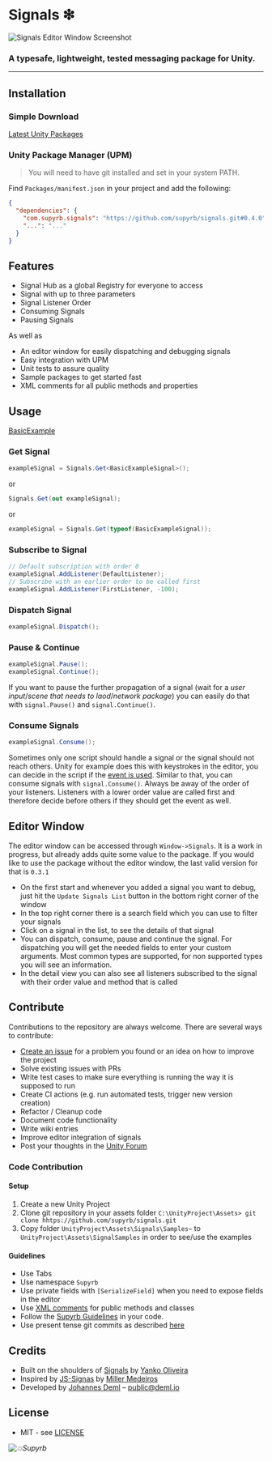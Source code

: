 # Signals ❇

![Signals Editor Window Screenshot](https://repository-images.githubusercontent.com/196998874/22ae4200-5ef7-11ea-960e-89527dd2f0b8)

### A typesafe, lightweight, tested messaging package for Unity.
---

## Installation

### Simple Download

[Latest Unity Packages](../../releases/latest)

### Unity Package Manager (UPM)

> You will need to have git installed and set in your system PATH.

Find `Packages/manifest.json` in your project and add the following:
```json
{
  "dependencies": {
    "com.supyrb.signals": "https://github.com/supyrb/signals.git#0.4.0",
    "...": "..."
  }
}
```

## Features

* Signal Hub as a global Registry for everyone to access
* Signal with up to three parameters
* Signal Listener Order
* Consuming Signals
* Pausing Signals

As well as
* An editor window for easily dispatching and debugging signals
* Easy integration with UPM
* Unit tests to assure quality
* Sample packages to get started fast
* XML comments for all public methods and properties

## Usage

[BasicExample](./Samples~/Basic/Scripts/BasicExampleSignalTest.cs)

### Get Signal

```c#
exampleSignal = Signals.Get<BasicExampleSignal>();
```
or
```c#
Signals.Get(out exampleSignal);
```
or
```c#
exampleSignal = Signals.Get(typeof(BasicExampleSignal));
```

### Subscribe to Signal

```c#
// Default subscription with order 0
exampleSignal.AddListener(DefaultListener);
// Subscribe with an earlier order to be called first
exampleSignal.AddListener(FirstListener, -100);
```

### Dispatch Signal

```c#
exampleSignal.Dispatch();
```
### Pause & Continue

```c#
exampleSignal.Pause();
exampleSignal.Continue();
```
If you want to pause the further propagation of a signal (wait for a *user input*/*scene that needs to laod*/*network package*) you can easily do that with `signal.Pause()` and `signal.Continue()`.

### Consume Signals

```c#
exampleSignal.Consume();
```
Sometimes only one script should handle a signal or the signal should not reach others. Unity for example does this with keystrokes in the editor, you can decide in the script if the [event is used](https://docs.unity3d.com/ScriptReference/Event.Use.html). Similar to that, you can consume signals with `signal.Consume()`. Always be away of the order of your listeners. Listeners with a lower order value are called first and therefore decide before others if they should get the event as well.

## Editor Window

The editor window can be accessed through `Window->Signals`. It is a work in progress, but already adds quite some value to the package. If you would like to use the package without the editor window, the last valid version for that is `0.3.1`

* On the first start and whenever you added a signal you want to debug, just hit the `Update Signals List` button in the bottom right corner of the window
* In the top right corner there is a search field which you can use to filter your signals
* Click on a signal in the list, to see the details of that signal
* You can dispatch, consume, pause and continue the signal. For dispatching you will get the needed fields to enter your custom arguments. Most common types are supported, for non supported types you will see an information.
* In the detail view you can also see all listeners subscribed to the signal with their order value and method that is called

## Contribute

Contributions to the repository are always welcome. There are several ways to contribute:  
* [Create an issue](../../issues) for a problem you found or an idea on how to improve the project
* Solve existing issues with PRs
* Write test cases to make sure everything is running the way it is supposed to run
* Create CI actions (e.g. run automated tests, trigger new version creation)
* Refactor / Cleanup code
* Document code functionality
* Write wiki entries
* Improve editor integration of signals
* Post your thoughts in the [Unity Forum](https://forum.unity.com/threads/open-source-signals-a-decoupled-typesafe-messaging-system.803487/)

### Code Contribution

#### Setup

1. Create a new Unity Project
2. Clone git repository in your assets folder `C:\UnityProject\Assets> git clone hhtps://github.com/supyrb/signals.git`
3. Copy folder `UnityProject\Assets\Signals\Samples~` to `UnityProject\Assets\SignalSamples` in order to see/use the examples

#### Guidelines

* Use Tabs
* Use namespace `Supyrb`
* Use private fields with `[SerializeField]` when you need to expose fields in the editor
* Use [XML comments](https://docs.microsoft.com/en-us/dotnet/csharp/codedoc) for public methods and classes
* Follow the [Supyrb Guidelines](https://github.com/supyrb/SupyrbConventions) in your code.
* Use present tense git commits as described [here](https://github.com/supyrb/SupyrbConventions/tree/develop/git#commit-messages)

## Credits

* Built on the shoulders of [Signals](https://github.com/yankooliveira/signals) by [Yanko Oliveira](https://github.com/yankooliveira)
* Inspired by [JS-Signas](https://github.com/millermedeiros/js-signals) by [Miller Medeiros](https://github.com/millermedeiros)
* Developed by [Johannes Deml](https://github.com/JohannesDeml) – [public@deml.io](mailto:public@deml.io)

## License

* MIT - see [LICENSE](./LICENSE.md)

*![💥Supyrb](https://supyrb.com/data/supyrb-inline-logo.svg)*

